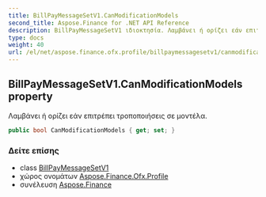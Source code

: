 ```yaml
---
title: BillPayMessageSetV1.CanModificationModels
second_title: Aspose.Finance for .NET API Reference
description: BillPayMessageSetV1 ιδιοκτησία. Λαμβάνει ή ορίζει εάν επιτρέπει τροποποιήσεις σε μοντέλα.
type: docs
weight: 40
url: /el/net/aspose.finance.ofx.profile/billpaymessagesetv1/canmodificationmodels/
---
```

## BillPayMessageSetV1.CanModificationModels property

Λαμβάνει ή ορίζει εάν επιτρέπει τροποποιήσεις σε μοντέλα.

```csharp
public bool CanModificationModels { get; set; }
```

### Δείτε επίσης

* class [BillPayMessageSetV1](../)
* χώρος ονομάτων [Aspose.Finance.Ofx.Profile](../../billpaymessagesetv1/)
* συνέλευση [Aspose.Finance](../../../)


